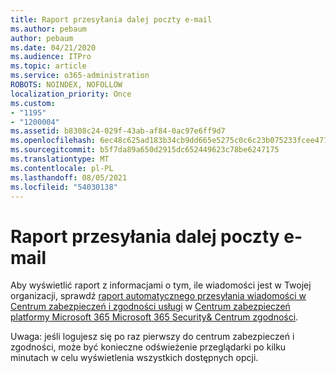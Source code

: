 ```yaml
---
title: Raport przesyłania dalej poczty e-mail
ms.author: pebaum
author: pebaum
ms.date: 04/21/2020
ms.audience: ITPro
ms.topic: article
ms.service: o365-administration
ROBOTS: NOINDEX, NOFOLLOW
localization_priority: Once
ms.custom:
- "1195"
- "1200004"
ms.assetid: b8308c24-029f-43ab-af84-0ac97e6ff9d7
ms.openlocfilehash: 6ec48c625ad183b34cb9dd665e5275c0c6c23b075233fcee4712404ab8f37284
ms.sourcegitcommit: b5f7da89a650d2915dc652449623c78be6247175
ms.translationtype: MT
ms.contentlocale: pl-PL
ms.lasthandoff: 08/05/2021
ms.locfileid: "54030138"
---
```

# <a name="email-forwarding-report"></a>Raport przesyłania dalej poczty e-mail

Aby wyświetlić raport z informacjami o tym, ile wiadomości jest w Twojej organizacji, sprawdź [raport automatycznego przesyłania wiadomości w Centrum zabezpieczeń i zgodności usługi](https://docs.microsoft.com/microsoft-365/security/office-365-security/mfi-auto-forwarded-messages-report) w [Centrum zabezpieczeń platformy Microsoft 365 Microsoft 365 Security&amp; Centrum zgodności](https://protection.office.com/#/homepage).
  
Uwaga: jeśli logujesz się po raz pierwszy do centrum zabezpieczeń i zgodności, może być konieczne odświeżenie przeglądarki po kilku minutach w celu wyświetlenia wszystkich dostępnych opcji.
  